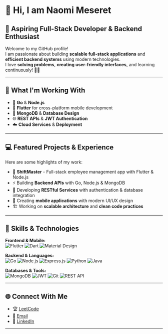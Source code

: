 # 👋 Hi, I am Naomi Meseret

## 🚀 Aspiring Full-Stack Developer & Backend Enthusiast

Welcome to my GitHub profile!  
I am passionate about building **scalable full-stack applications** and **efficient backend systems** using modern technologies.  
I love **solving problems**, **creating user-friendly interfaces**, and learning continuously! 🌱✨

---

## 🌟 What I'm Working With
- 🐹 **Go** & **Node.js**  
- 📱 **Flutter** for cross-platform mobile development
- 🍃 **MongoDB** & **Database Design**  
- 🌐 **REST APIs** & **JWT Authentication**  
- ☁️ **Cloud Services** & **Deployment**


---

## 💻 Featured Projects & Experience
Here are some highlights of my work:  
- 📱 **ShiftMaster** - Full-stack employee management app with Flutter & Node.js
- ⚡ Building **Backend APIs** with Go, Node.js & MongoDB  
- 🔧 Developing **RESTful Services** with authentication & database integration  
- 🎨 Creating **mobile applications** with modern UI/UX design
- 🏗️ Working on **scalable architecture** and **clean code practices**

---

## 🎯 Skills & Technologies
**Frontend & Mobile:**  
![Flutter](https://img.shields.io/badge/-Flutter-02569B?style=for-the-badge&logo=flutter&logoColor=white)
![Dart](https://img.shields.io/badge/-Dart-0175C2?style=for-the-badge&logo=dart&logoColor=white)
![Material Design](https://img.shields.io/badge/-Material_Design-757575?style=for-the-badge&logo=material-design&logoColor=white)

**Backend & Languages:**  
![Go](https://img.shields.io/badge/-Go-00ADD8?style=for-the-badge&logo=go&logoColor=white)
![Node.js](https://img.shields.io/badge/-Node.js-43853D?style=for-the-badge&logo=node.js&logoColor=white)
![Express.js](https://img.shields.io/badge/-Express.js-404D59?style=for-the-badge)
![Python](https://img.shields.io/badge/-Python-3776AB?style=for-the-badge&logo=python&logoColor=white)
![Java](https://img.shields.io/badge/-Java-007396?style=for-the-badge&logo=java&logoColor=white)

**Databases & Tools:**  
![MongoDB](https://img.shields.io/badge/-MongoDB-47A248?style=for-the-badge&logo=mongodb&logoColor=white)
![JWT](https://img.shields.io/badge/-JWT-black?style=for-the-badge&logo=JSON%20web%20tokens)
![Git](https://img.shields.io/badge/-Git-F05032?style=for-the-badge&logo=git&logoColor=white)
![REST API](https://img.shields.io/badge/-REST_API-008000?style=for-the-badge)

---

## 🌐 Connect With Me
- 🏆 [LeetCode](https://leetcode.com/u/Naomi_Mu/)
- 📧 [Email](mailto:naomimu2121@gmail.com)
- 💼 [LinkedIn](https://www.linkedin.com/in/naomi-meseret-858a66221/)

---

